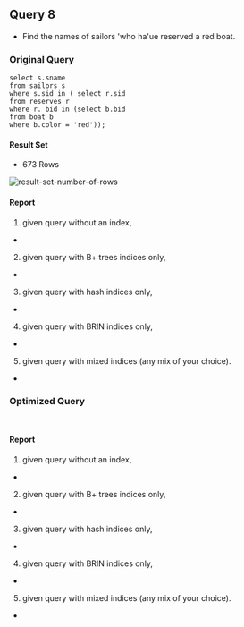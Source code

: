 ## Query 8

* Find the names of sailors 'who ha'ue reserved a red boat.

### Original Query
```
select s.sname
from sailors s
where s.sid in ( select r.sid
from reserves r
where r. bid in (select b.bid
from boat b
where b.color = 'red'));

```

#### Result Set
* 673 Rows

<img src="./Query8/result-set-number-of-rows.png" alt="result-set-number-of-rows">


#### Report

1) given query without an index,

*

2) given query with B+ trees indices only,
*
3) given query with hash indices only,
*

4) given query with BRIN indices only,
*

5) given query with mixed indices (any mix of your choice).
*


### Optimized Query

```


```

#### Report

1) given query without an index,

*

2) given query with B+ trees indices only,
*
3) given query with hash indices only,
*

4) given query with BRIN indices only,
*

5) given query with mixed indices (any mix of your choice).
*

